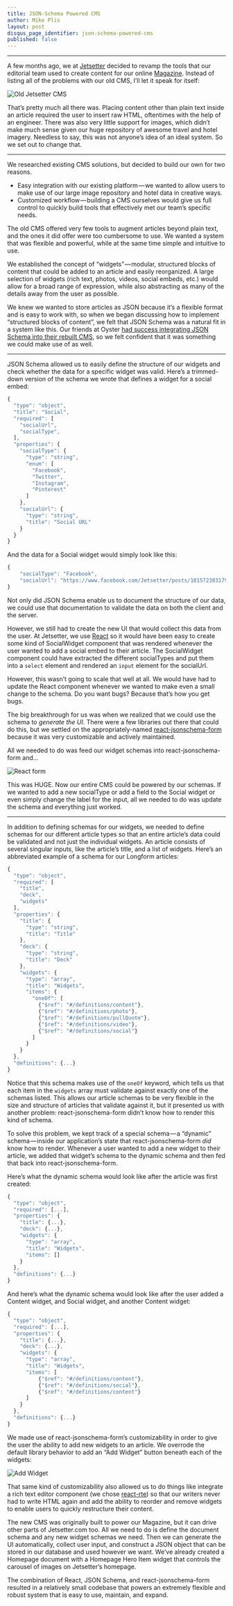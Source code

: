 ```yaml
---
title: JSON-Schema Powered CMS
author: Mike Plis
layout: post
disqus_page_identifier: json-schema-powered-cms
published: false
---
```


---

A few months ago, we at [Jetsetter](https://www.jetsetter.com/) decided to revamp the tools that our editorial team used to create content for our online [Magazine](https://www.jetsetter.com/magazine). Instead of listing all of the problems with our old CMS, I’ll let it speak for itself:

![Old Jetsetter CMS](/public/img/cms1.png)

That’s pretty much all there was. Placing content other than plain text inside an article required the user to insert raw HTML, oftentimes with the help of an engineer. There was also very little support for images, which didn’t make much sense given our huge repository of awesome travel and hotel imagery.
Needless to say, this was not anyone’s idea of an ideal system. So we set out to change that.

---

We researched existing CMS solutions, but decided to build our own for two reasons.

* Easy integration with our existing platform — we wanted to allow users to make use of our large image repository and hotel data in creative ways.
* Customized workflow — building a CMS ourselves would give us full control to quickly build tools that effectively met our team’s specific needs.

The old CMS offered very few tools to augment articles beyond plain text, and the ones it did offer were too cumbersome to use. We wanted a system that was flexible and powerful, while at the same time simple and intuitive to use.

We established the concept of “widgets” — modular, structured blocks of content that could be added to an article and easily reorganized. A large selection of widgets (rich text, photos, videos, social embeds, etc.) would allow for a broad range of expression, while also abstracting as many of the details away from the user as possible.

We knew we wanted to store articles as JSON because it’s a flexible format and is easy to work with, so when we began discussing how to implement “structured blocks of content”, we felt that JSON Schema was a natural fit in a system like this. Our friends at Oyster [had success integrating JSON Schema into their rebuilt CMS](http://tech.oyster.com/when-building-your-own-cms-is-the-right-choice/), so we felt confident that it was something we could make use of as well.


---

JSON Schema allowed us to easily define the structure of our widgets and check whether the data for a specific widget was valid. Here’s a trimmed-down version of the schema we wrote that defines a widget for a social embed:

```js
{
  "type": "object",
  "title": "Social",
  "required": [
    "socialUrl",
    "socialType",
  ],
  "properties": {
    "socialType": {
      "type": "string",
      "enum": [
        "Facebook",
        "Twitter",
        "Instagram",
        "Pinterest"
      ]
    },
    "socialUrl": {
      "type": "string",
      "title": "Social URL"
    }
  }
}
```

And the data for a Social widget would simply look like this:

```js
{
    "socialType": "Facebook",
    "socialUrl": "https://www.facebook.com/Jetsetter/posts/10157238317965361"
}
```

Not only did JSON Schema enable us to document the structure of our data, we could use that documentation to validate the data on both the client and the server.

However, we still had to create the new UI that would collect this data from the user. At Jetsetter, we use [React](https://facebook.github.io/react/) so it would have been easy to create some kind of SocialWidget component that was rendered whenever the user wanted to add a social embed to their article. The SocialWidget component could have extracted the different socialTypes and put them into a `select` element and rendered an `input` element for the socialUrl. 

However, this wasn’t going to scale that well at all. We would have had to update the React component whenever we wanted to make even a small change to the schema. Do you want bugs? Because that’s how you get bugs.

The big breakthrough for us was when we realized that we could use the schema to *generate the UI*. There were a few libraries out there that could do this, but we settled on the appropriately-named [react-jsonschema-form](https://github.com/mozilla-services/react-jsonschema-form) because it was very customizable and actively maintained.

All we needed to do was feed our widget schemas into react-jsonschema-form and…

![React form](/public/img/cms2.png)


This was HUGE. Now our entire CMS could be powered by our schemas. If we wanted to add a new socialType or add a field to the Social widget or even simply change the label for the input, all we needed to do was update the schema and everything just worked.

---

In addition to defining schemas for our widgets, we needed to define schemas for our different article types so that an entire article’s data could be validated and not just the individual widgets. An article consists of several singular inputs, like the article’s title, and a list of widgets. Here’s an abbreviated example of a schema for our Longform articles:

```js
{
  "type": "object",
  "required": [
    "title",
    "deck",
    "widgets"
  ],
  "properties": {
    "title": {
      "type": "string",
      "title": "Title"
    },
    "deck": {
      "type": "string",
      "title": "Deck"
    },
    "widgets": {
      "type": "array",
      "title": "Widgets",
      "items": {
        "oneOf": [
          {"$ref": "#/definitions/content"},
          {"$ref": "#/definitions/photo"},
          {"$ref": "#/definitions/pullQuote"},
          {"$ref": "#/definitions/video"},
          {"$ref": "#/definitions/social"}
        ]
      }
    }
  },
  "definitions": {...}
}
```

Notice that this schema makes use of the `oneOf` keyword, which tells us that each item in the `widgets` array must validate against exactly one of the schemas listed. This allows our article schemas to be very flexible in the size and structure of articles that validate against it, but it presented us with another problem: react-jsonschema-form didn’t know how to render this kind of schema.

To solve this problem, we kept track of a special schema — a “dynamic” schema — inside our application’s state that react-jsonschema-form *did* know how to render. Whenever a user wanted to add a new widget to their article, we added that widget’s schema to the dynamic schema and then fed that back into react-jsonschema-form.

Here’s what the dynamic schema would look like after the article was first created:

```js
{
  "type": "object",
  "required": [...],
  "properties": {
    "title": {...},
    "deck": {...},
    "widgets": {
      "type": "array",
      "title": "Widgets",
      "items": []
    }
  },
  "definitions": {...}
}
```

And here’s what the dynamic schema would look like after the user added a Content widget, and Social widget, and another Content widget:

```js
{
  "type": "object",
  "required": [...],
  "properties": {
    "title": {...},
    "deck": {...},
    "widgets": {
      "type": "array",
      "title": "Widgets",
      "items": [
          {"$ref": "#/definitions/content"},
          {"$ref": "#/definitions/social"},
          {"$ref": "#/definitions/content"}
      ]
    }
  },
  "definitions": {...}
}
```

We made use of react-jsonschema-form’s customizability in order to give the user the ability to add new widgets to an article. We overrode the default library behavior to add an “Add Widget” button beneath each of the widgets:

![Add Widget](/public/img/cms3.png)


That same kind of customizability also allowed us to do things like integrate a rich text editor component (we chose [react-rte](https://github.com/sstur/react-rte)) so that our writers never had to write HTML again and add the ability to reorder and remove widgets to enable users to quickly restructure their content.

The new CMS was originally built to power our Magazine, but it can drive other parts of Jetsetter.com too. All we need to do is define the document schema and any new widget schemas we need. Then we can generate the UI automatically, collect user input, and construct a JSON object that can be stored in our database and used however we want. We’ve already created a Homepage document with a Homepage Hero Item widget that controls the carousel of images on Jetsetter’s homepage.

The combination of React, JSON Schema, and react-jsonschema-form resulted in a relatively small codebase that powers an extremely flexible and robust system that is easy to use, maintain, and expand.